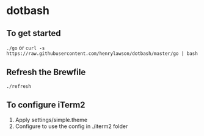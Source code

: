 # dotbash

## To get started
`./go` or `curl -s https://raw.githubusercontent.com/henrylawson/dotbash/master/go | bash`

## Refresh the Brewfile
`./refresh`

## To configure iTerm2
1. Apply settings/simple.theme
1. Configure to use the config in ./iterm2 folder

